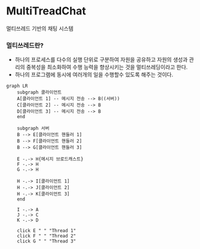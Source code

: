# MultiTreadChat
멀티쓰레드 기반의 채팅 시스템

### 멀티쓰레드란?
- 하나의 프로세스를 다수의 실행 단위로 구분하여 자원을 공유하고 자원의 생성과 관리의 중복성을 최소화하여 수행 능력을 향상시키는 것을 멀티쓰레딩이라고 한다.
- 하나의 프로그램에 동시에 여러개의 일을 수행할수 있도록 해주는 것이다.

```mermaid
graph LR
    subgraph 클라이언트
    A[클라이언트 1] -- 메시지 전송 --> B((서버))
    C[클라이언트 2] -- 메시지 전송 --> B
    D[클라이언트 3] -- 메시지 전송 --> B
    end

    subgraph 서버
    B --> E[클라이언트 핸들러 1]
    B --> F[클라이언트 핸들러 2]
    B --> G[클라이언트 핸들러 3]

    E -.-> H{메시지 브로드캐스트}
    F -.-> H
    G -.-> H

    H -.-> I[클라이언트 1]
    H -.-> J[클라이언트 2]
    H -.-> K[클라이언트 3]
    end

    I -.-> A
    J -.-> C
    K -.-> D

    click E " " "Thread 1"
    click F " " "Thread 2"
    click G " " "Thread 3"

```
